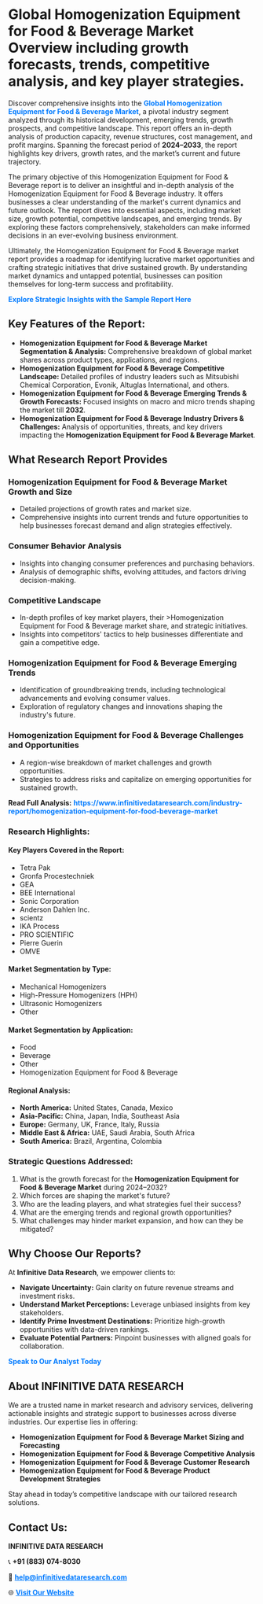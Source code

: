<h1>Global Homogenization Equipment for Food & Beverage Market Overview including growth forecasts, trends, competitive analysis, and key player strategies.</h1>
<p>
Discover comprehensive insights into the 
<a href="https://www.infinitivedataresearch.com/industry-report/homogenization-equipment-for-food-beverage-market" rel="dofollow" style="color: #007BFF; text-decoration: none;"><strong>Global Homogenization Equipment for Food & Beverage Market</strong></a>, a pivotal industry segment analyzed through its historical development, emerging trends, growth prospects, and competitive landscape. This report offers an in-depth analysis of production capacity, revenue structures, cost management, and profit margins. Spanning the forecast period of <strong>2024–2033</strong>, the report highlights key drivers, growth rates, and the market’s current and future trajectory.
</p>
<p>
The primary objective of this Homogenization Equipment for Food & Beverage report is to deliver an insightful and in-depth analysis of the Homogenization Equipment for Food & Beverage industry. It offers businesses a clear understanding of the market's current dynamics and future outlook. The report dives into essential aspects, including market size, growth potential, competitive landscapes, and emerging trends. By exploring these factors comprehensively, stakeholders can make informed decisions in an ever-evolving business environment.
</p>
<p>
Ultimately, the Homogenization Equipment for Food & Beverage market report provides a roadmap for identifying lucrative market opportunities and crafting strategic initiatives that drive sustained growth. By understanding market dynamics and untapped potential, businesses can position themselves for long-term success and profitability.
</p>
<p>
<a href="https://www.infinitivedataresearch.com/request-sample/reportId=112372" style="color: #007BFF; text-decoration: none;"><strong>Explore Strategic Insights with the Sample Report Here</strong></a>
</p>

<h2>Key Features of the Report:</h2>
<ul>
<li><strong>Homogenization Equipment for Food & Beverage Market Segmentation & Analysis:</strong> Comprehensive breakdown of global market shares across product types, applications, and regions.</li>
<li><strong>Homogenization Equipment for Food & Beverage Competitive Landscape:</strong> Detailed profiles of industry leaders such as Mitsubishi Chemical Corporation, Evonik, Altuglas International, and others.</li>
<li><strong>Homogenization Equipment for Food & Beverage Emerging Trends & Growth Forecasts:</strong> Focused insights on macro and micro trends shaping the market till <strong>2032</strong>.</li>
<li><strong>Homogenization Equipment for Food & Beverage Industry Drivers & Challenges:</strong> Analysis of opportunities, threats, and key drivers impacting the <strong>Homogenization Equipment for Food & Beverage Market</strong>.</li>
</ul>

<h2>What Research Report Provides</h2>
<h3>Homogenization Equipment for Food & Beverage Market Growth and Size</h3>
<ul>
<li>Detailed projections of growth rates and market size.</li>
<li>Comprehensive insights into current trends and future opportunities to help businesses forecast demand and align strategies effectively.</li>
</ul>

<h3>Consumer Behavior Analysis</h3>
<ul>
<li>Insights into changing consumer preferences and purchasing behaviors.</li>
<li>Analysis of demographic shifts, evolving attitudes, and factors driving decision-making.</li>
</ul>

<h3>Competitive Landscape</h3>
<ul>
<li>In-depth profiles of key market players, their >Homogenization Equipment for Food & Beverage market share, and strategic initiatives.</li>
<li>Insights into competitors' tactics to help businesses differentiate and gain a competitive edge.</li>
</ul>

<h3>Homogenization Equipment for Food & Beverage Emerging Trends</h3>
<ul>
<li>Identification of groundbreaking trends, including technological advancements and evolving consumer values.</li>
<li>Exploration of regulatory changes and innovations shaping the industry's future.</li>
</ul>

<h3>Homogenization Equipment for Food & Beverage Challenges and Opportunities</h3>
<ul>
<li>A region-wise breakdown of market challenges and growth opportunities.</li>
<li>Strategies to address risks and capitalize on emerging opportunities for sustained growth.</li>
</ul>
<p><strong>Read Full Analysis:</strong> <a href="https://www.infinitivedataresearch.com/industry-report/homogenization-equipment-for-food-beverage-market" rel="dofollow" style="color: #007BFF; text-decoration: none;"><strong>https://www.infinitivedataresearch.com/industry-report/homogenization-equipment-for-food-beverage-market</strong></a></p>
<h3>Research Highlights:</h3>
<h4>Key Players Covered in the Report:</h4>
<ul><li>Tetra Pak</li><li>Gronfa Procestechniek</li><li>GEA</li><li>BEE International</li><li>Sonic Corporation</li><li>Anderson Dahlen Inc.</li><li>scientz</li><li>IKA Process</li><li>PRO SCIENTIFIC</li><li>Pierre Guerin</li><li>OMVE</li></ul>
<h4>Market Segmentation by Type:</h4>
<ul><li>Mechanical Homogenizers</li><li>High-Pressure Homogenizers (HPH)</li><li>Ultrasonic Homogenizers</li><li>Other</li></ul>
<h4>Market Segmentation by Application:</h4>
<ul><li>Food</li><li>Beverage</li><li>Other</li><li>Homogenization Equipment for Food &amp; Beverage</li></ul>

<h4>Regional Analysis:</h4>
<ul>
<li><strong>North America:</strong> United States, Canada, Mexico</li>
<li><strong>Asia-Pacific:</strong> China, Japan, India, Southeast Asia</li>
<li><strong>Europe:</strong> Germany, UK, France, Italy, Russia</li>
<li><strong>Middle East & Africa:</strong> UAE, Saudi Arabia, South Africa</li>
<li><strong>South America:</strong> Brazil, Argentina, Colombia</li>
</ul>

<h3>Strategic Questions Addressed:</h3>
<ol>
<li>What is the growth forecast for the <strong>Homogenization Equipment for Food & Beverage Market</strong> during 2024–2032?</li>
<li>Which forces are shaping the market's future?</li>
<li>Who are the leading players, and what strategies fuel their success?</li>
<li>What are the emerging trends and regional growth opportunities?</li>
<li>What challenges may hinder market expansion, and how can they be mitigated?</li>
</ol>

<h2>Why Choose Our Reports?</h2>
<p>At <strong>Infinitive Data Research</strong>, we empower clients to:</p>
<ul>
<li><strong>Navigate Uncertainty:</strong> Gain clarity on future revenue streams and investment risks.</li>
<li><strong>Understand Market Perceptions:</strong> Leverage unbiased insights from key stakeholders.</li>
<li><strong>Identify Prime Investment Destinations:</strong> Prioritize high-growth opportunities with data-driven rankings.</li>
<li><strong>Evaluate Potential Partners:</strong> Pinpoint businesses with aligned goals for collaboration.</li>
</ul>
<p><a href="https://www.infinitivedataresearch.com/industry-report/homogenization-equipment-for-food-beverage-market" rel="dofollow" style="color: #007BFF; text-decoration: none;"><strong>Speak to Our Analyst Today</strong></a></p>

<h2>About INFINITIVE DATA RESEARCH</h2>
<p>We are a trusted name in market research and advisory services, delivering actionable insights and strategic support to businesses across diverse industries. Our expertise lies in offering:</p>
<ul>
<li><strong>Homogenization Equipment for Food & Beverage Market Sizing and Forecasting</strong></li>
<li><strong>Homogenization Equipment for Food & Beverage Competitive Analysis</strong></li>
<li><strong>Homogenization Equipment for Food & Beverage Customer Research</strong></li>
<li><strong>Homogenization Equipment for Food & Beverage Product Development Strategies</strong></li>
</ul>
<p>Stay ahead in today’s competitive landscape with our tailored research solutions.</p>

<h2>Contact Us:</h2>
<p><strong>INFINITIVE DATA RESEARCH</strong></p>
<p>📞 <strong>+91 (883) 074-8030</strong></p>
<p>📧 <strong><a href="mailto:help@infinitivedataresearch.com" style="color: #007BFF;">help@infinitivedataresearch.com</a></strong></p>
<p>🌐 <strong><a href="https://www.infinitivedataresearch.com" rel="dofollow" style="color: #007BFF;">Visit Our Website</a></strong></p>